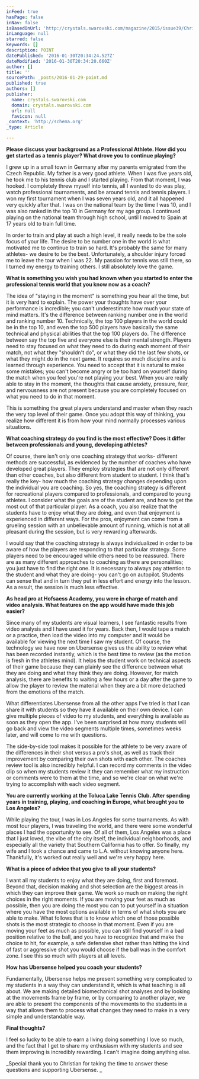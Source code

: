 ```yaml
---
inFeed: true
hasPage: false
inNav: false
isBasedOnUrl: 'http://crystals.swarovski.com/magazine/2015/issue39/Christian_Straka.en.php'
inLanguage: null
starred: false
keywords: []
description: POINT
datePublished: '2016-01-30T20:34:24.527Z'
dateModified: '2016-01-30T20:34:20.660Z'
author: []
title: ''
sourcePath: _posts/2016-01-29-point.md
published: true
authors: []
publisher:
  name: crystals.swarovski.com
  domain: crystals.swarovski.com
  url: null
  favicon: null
_context: 'http://schema.org'
_type: Article

---
```

**Please discuss your background as a Professional Athlete.  How did you get started as a tennis player?  What drove you to continue playing?**

I grew up in a small town in Germany after my parents emigrated from the Czech Republic.  My father is a very good athlete.  When I was five years old, he took me to his tennis club and I started playing.  From that moment, I was hooked.  I completely threw myself into tennis, all I wanted to do was play, watch professional tournaments, and be around tennis and tennis players.  I won my first tournament when I was seven years old, and it all happened very quickly after that.  I was on the national team by the time I was 10, and I was also ranked in the top 10 in Germany for my age group.  I continued playing on the national team through high school, until I moved to Spain at 17 years old to train full time.

In order to train and play at such a high level, it really needs to be the sole focus of your life.  The desire to be number one in the world is what motivated me to continue to train so hard.  It's probably the same for many athletes- we desire to be the best.  Unfortunately, a shoulder injury forced me to leave the tour when I was 22\.  My passion for tennis was still there, so I turned my energy to training others.  I still absolutely love the game.

**What is something you wish you had known when you started to enter the professional tennis world that you know now as a coach?**

The idea of "staying in the moment" is something you hear all the time, but it is very hard to explain.  The power your thoughts have over your performance is incredible; you can't underestimate how much your state of mind matters.  It's the difference between ranking number one in the world and ranking number 10\.  Technically, the top 100 players in the world could be in the top 10, and even the top 500 players have basically the same technical and physical abilities that the top 100 players do. The difference between say the top five and everyone else is their mental strength.  Players need to stay focused on what they need to do during each moment of their match, not what they "shouldn't do", or what they did the last few shots, or what they might do in the next game.  It requires so much discipline and is learned through experience.  You need to accept that it is natural to make some mistakes; you can't become angry or be too hard on yourself during the match when you feel you're not playing your best. When you are really able to stay in the moment, the thoughts that cause anxiety, pressure, fear, and nervousness are not present because you are completely focused on what you need to do in that moment.

This is something the great players understand and master when they reach the very top level of their game.  Once you adopt this way of thinking, you realize how different it is from how your mind normally processes various situations.

**What coaching strategy do you find is the most effective?  Does it differ between professionals and young, developing athletes?**

Of course, there isn't only one coaching strategy that works- different methods are successful, as evidenced by the number of coaches who have developed great players.  They employ strategies that are not only different than other coaches, but also different from student to student.  I think that's really the key- how much the coaching strategy changes depending upon the individual you are coaching.  So yes, the coaching strategy is different for recreational players compared to professionals, and compared to young athletes.  I consider what the goals are of the student are, and how to get the most out of that particular player.  As a coach, you also realize that the students have to enjoy what they are doing, and even that enjoyment is experienced in different ways.  For the pros, enjoyment can come from a grueling session with an unbelievable amount of running, which is not at all pleasant during the session, but is very rewarding afterwards.

I would say that the coaching strategy is always individualized in order to be aware of how the players are responding to that particular strategy.  Some players need to be encouraged while others need to be reassured.  There are as many different approaches to coaching as there are personalities; you just have to find the right one. It is necessary to always pay attention to the student and what they are doing- you can't go on autopilot. Students can sense that and in turn they put in less effort and energy into the lesson.  As a result, the session is much less effective.

**As head pro at Hofsaess Academy, you were in charge of match and video analysis.  What features on the app would have made this job easier?**

Since many of my students are visual learners, I see fantastic results from video analysis and I have used it for years.  Back then, I would tape a match or a practice, then load the video into my computer and it would be available for viewing the next time I saw my student.  Of course, the technology we have now on Ubersense gives us the ability to review what has been recorded instantly, which is the best time to review (as the motion is fresh in the athletes mind).  It helps the student work on technical aspects of their game because they can plainly see the difference between what they are doing and what they think they are doing.  However, for match analysis, there are benefits to waiting a few hours or a day after the game to allow the player to review the material when they are a bit more detached from the emotions of the match.

What differentiates Ubersense from all the other apps I've tried is that I can share it with students so they have it available on their own device.  I can give multiple pieces of video to my students, and everything is available as soon as they open the app.  I've been surprised at how many students will go back and view the video segments multiple times, sometimes weeks later, and will come to me with questions.

The side-by-side tool makes it possible for the athlete to be very aware of the differences in their shot versus a pro's shot, as well as track their improvement by comparing their own shots with each other.  The coaches review tool is also incredibly helpful.  I can record my comments in the video clip so when my students review it they can remember what my instruction or comments were to them at the time, and so we're clear on what we're trying to accomplish with each video segment.

**You are currently working at the Toluca Lake Tennis Club.  After spending years in training, playing, and coaching in Europe, what brought you to Los Angeles?**

While playing the tour, I was in Los Angeles for some tournaments.  As with most tour players, I was traveling the world, and there were some wonderful places I had the opportunity to see.  Of all of them, Los Angeles was a place that I just loved, the vibe of the city itself, the individual neighborhoods, and especially all the variety that Southern California has to offer.  So finally, my wife and I took a chance and came to L.A. without knowing anyone here.  Thankfully, it's worked out really well and we're very happy here.

**What is a piece of advice that you give to all your students?**

I want all my students to enjoy what they are doing, first and foremost.  Beyond that, decision making and shot selection are the biggest areas in which they can improve their game.  We work so much on making the right choices in the right moments.   If you are moving your feet as much as possible, then you are doing the most you can to put yourself in a situation where you have the most options available in terms of what shots you are able to make.  What follows that is to know which one of those possible shots is the most strategic to choose in that moment.  Even if you are moving your feet as much as possible, you can still find yourself in a bad position relative to the ball, and you have to recognize that and make the choice to hit, for example, a safe defensive shot rather than hitting the kind of fast or aggressive shot you would choose if the ball was in the comfort zone.  I see this so much with players at all levels.

**How has Ubersense helped you coach your students?**

Fundamentally, Ubersense helps me present something very complicated to my students in a way they can understand it, which is what teaching is all about. We are making detailed biomechanical shot analyses and by looking at the movements frame by frame, or by comparing to another player, we are able to present the components of the movements to the students in a way that allows them to process what changes they need to make in a very simple and understandable way.

**Final thoughts?**

I feel so lucky to be able to earn a living doing something I love so much, and the fact that I get to share my enthusiasm with my students and see them improving is incredibly rewarding.  I can't imagine doing anything else.

_Special thank you to Christian for taking the time to answer these questions and supporting Ubersense. _